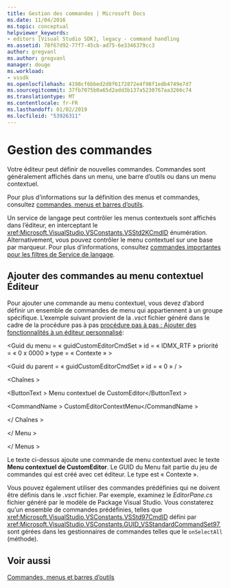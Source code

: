 ```yaml
---
title: Gestion des commandes | Microsoft Docs
ms.date: 11/04/2016
ms.topic: conceptual
helpviewer_keywords:
- editors [Visual Studio SDK], legacy - command handling
ms.assetid: 78f67d92-77f7-45cb-ad75-6e3346379cc3
author: gregvanl
ms.author: gregvanl
manager: douge
ms.workload:
- vssdk
ms.openlocfilehash: 4198cf6bbed2d8f6172872e4f98f1edb4749e7d7
ms.sourcegitcommit: 37fb7075b0a65d2add3b137a5230767aa3266c74
ms.translationtype: MT
ms.contentlocale: fr-FR
ms.lasthandoff: 01/02/2019
ms.locfileid: "53926311"
---
```

# <a name="command-handling"></a>Gestion des commandes
Votre éditeur peut définir de nouvelles commandes. Commandes sont généralement affichés dans un menu, une barre d’outils ou dans un menu contextuel.  
  
 Pour plus d’informations sur la définition des menus et commandes, consultez [commandes, menus et barres d’outils](../extensibility/internals/commands-menus-and-toolbars.md).  
  
 Un service de langage peut contrôler les menus contextuels sont affichés dans l’éditeur, en interceptant le <xref:Microsoft.VisualStudio.VSConstants.VSStd2KCmdID> énumération. Alternativement, vous pouvez contrôler le menu contextuel sur une base par marqueur. Pour plus d’informations, consultez [commandes importantes pour les filtres de Service de langage](../extensibility/internals/important-commands-for-language-service-filters.md).  
  
## <a name="add-commands-to-the-editor-context-menu"></a>Ajouter des commandes au menu contextuel Éditeur  
 Pour ajouter une commande au menu contextuel, vous devez d’abord définir un ensemble de commandes de menu qui appartiennent à un groupe spécifique. L’exemple suivant provient de la *.vsct* fichier généré dans le cadre de la procédure pas à pas [procédure pas à pas : Ajouter des fonctionnalités à un éditeur personnalisé](../extensibility/walkthrough-adding-features-to-a-custom-editor.md):  
  
 \<Guid du menu = « guidCustomEditorCmdSet » id = « IDMX_RTF » priorité = « 0 x 0000 » type = « Contexte » >  
  
 \<Guid du parent = « guidCustomEditorCmdSet » id = « 0 » / >  
  
 \<Chaînes >  
  
 \<ButtonText > Menu contextuel de CustomEditor\</ButtonText >  
  
 \<CommandName > CustomEditorContextMenu\</CommandName >  
  
 \</ Chaînes >  
  
 \</ Menu >  
  
 \</ Menus >  
  
 Le texte ci-dessus ajoute une commande de menu contextuel avec le texte **Menu contextuel de CustomEditor**. Le GUID du Menu fait partie du jeu de commandes qui est créé avec cet éditeur. Le type est « Contexte ».  
  
 Vous pouvez également utiliser des commandes prédéfinies qui ne doivent être définis dans le *.vsct* fichier. Par exemple, examinez le *EditorPane.cs* fichier généré par le modèle de Package Visual Studio. Vous constaterez qu’un ensemble de commandes prédéfinies, telles que <xref:Microsoft.VisualStudio.VSConstants.VSStd97CmdID> défini par <xref:Microsoft.VisualStudio.VSConstants.GUID_VSStandardCommandSet97>, sont gérées dans les gestionnaires de commandes telles que le `onSelectAll` (méthode).  
  
## <a name="see-also"></a>Voir aussi  
 [Commandes, menus et barres d’outils](../extensibility/internals/commands-menus-and-toolbars.md)
